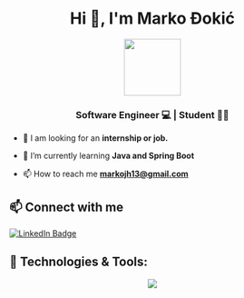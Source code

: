 <h1 align="center">Hi 👋, I'm Marko Đokić</h1>
<div id="header" align="center">
  <img src="https://media.giphy.com/media/M9gbBd9nbDrOTu1Mqx/giphy.gif" width="100"/>
</div>
<h3 align="center">Software Engineer 💻 | Student 👨‍🎓</h3>

- 🤝 I am looking for an **internship or job.**

- 🌱 I’m currently learning **Java and Spring Boot**

- 📫 How to reach me **markojh13@gmail.com**

 ## 📫 Connect with me
 
<p align="left">

  <a href="https://www.linkedin.com/in/marko-djokic13/">
    <img align="center" src="https://img.shields.io/badge/LinkedIn-blue?style=for-the-badge&logo=linkedin&logoColor=white" alt="LinkedIn Badge" />
  </a>
 
</p>

## 💼 Technologies & Tools:


<p align="center">
  <a href="https://skillicons.dev">
    <img src="https://skillicons.dev/icons?i=html,css,js,java,spring,mysql,mongodb,react,git,bash,linux,postman,vscode,idea" />
  </a>
</p>


